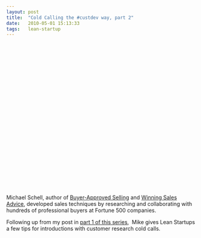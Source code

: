 ```yaml
---
layout: post
title:  "Cold Calling the #custdev way, part 2"
date:   2010-05-01 15:13:33
tags:   lean-startup
---
```


<object classid="clsid:d27cdb6e-ae6d-11cf-96b8-444553540000" width="480" height="385" codebase="http://download.macromedia.com/pub/shockwave/cabs/flash/swflash.cab#version=6,0,40,0"><param name="allowFullScreen" value="true" /><param name="allowscriptaccess" value="always" /><param name="src" value="http://www.youtube.com/v/S_TATSes_tM&amp;hl=en_US&amp;fs=1&amp;" /><param name="allowfullscreen" value="true" /><embed type="application/x-shockwave-flash" width="480" height="385" src="http://www.youtube.com/v/S_TATSes_tM&amp;hl=en_US&amp;fs=1&amp;" allowscriptaccess="always" allowfullscreen="true"></embed></object>

Michael Schell, author of <a href="http://www.amazon.com/Buyer-Approved-Selling-Secrets-Buyers-Approved/dp/0973167513">Buyer-Approved Selling</a> and <a href="http://www.thoughtleaderinc.com/sales.html">Winning Sales Advice</a>, developed sales techniques by researching and collaborating with hundreds of professional buyers at Fortune 500 companies.

Following up from my post in <a href="http://www.saintsal.com/2010/04/customer-interview-cold-calls/">part 1 of this series</a>,  Mike gives Lean Startups a few tips for introductions with customer research cold calls.
